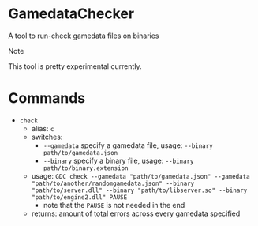 # GamedataChecker

A tool to run-check gamedata files on binaries

> [!NOTE]  
> This tool is pretty experimental currently.

# Commands

- `check`
	- alias: `c`
	- switches:
		- `--gamedata` specify a gamedata file, usage: `--binary path/to/gamedata.json`
		- `--binary` specify a binary file, usage: `--binary path/to/binary.extension`
	- usage: `GDC check --gamedata "path/to/gamedata.json" --gamedata "path/to/another/randomgamedata.json" --binary "path/to/server.dll" --binary "path/to/libserver.so" --binary "path/to/engine2.dll" PAUSE`
		-  note that the `PAUSE` is not needed in the end
	- returns: amount of total errors across every gamedata specified